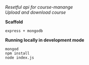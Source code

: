 *Resetful api for course-manange<br>
Upload and download course*

**Scaffold**

    express + mongodb

**Running locally in development mode**

    mongod
    npm install
    node index.js
